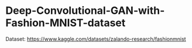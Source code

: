 # Deep-Convolutional-GAN-with-Fashion-MNIST-dataset

Dataset:
https://www.kaggle.com/datasets/zalando-research/fashionmnist

